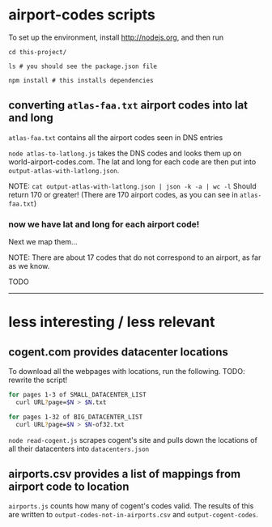 # airport-codes scripts

To set up the environment, install <http://nodejs.org>, and then run

```
cd this-project/

ls # you should see the package.json file

npm install # this installs dependencies
```

## converting `atlas-faa.txt` airport codes into lat and long

`atlas-faa.txt` contains all the airport codes seen in DNS entries

`node atlas-to-latlong.js` takes the DNS codes and looks them up on
world-airport-codes.com. The lat and long for each code are then put into
`output-atlas-with-latlong.json`.

NOTE: `cat output-atlas-with-latlong.json | json -k -a | wc -l`
Should return 170 or greater! (There are 170 airport codes, as you can see in
`atlas-faa.txt`)

### now we have lat and long for each airport code!

Next we map them...

NOTE: There are about 17 codes that do not correspond to an airport, as far as we know.

TODO

---

# less interesting / less relevant

## cogent.com provides datacenter locations
To download all the webpages with locations, run the following.
TODO: rewrite the script!

```sh
for pages 1-3 of SMALL_DATACENTER_LIST
  curl URL?page=$N > $N.txt

for pages 1-32 of BIG_DATACENTER_LIST
  curl URL?page=$N > $N-of32.txt
```

`node read-cogent.js` scrapes cogent's site and pulls down the locations of all
their datacenters into `datacenters.json`

## airports.csv provides a list of mappings from airport code to location
`airports.js` counts how many of cogent's codes valid. The results of this are
written to `output-codes-not-in-airports.csv` and `output-cogent-codes`.

